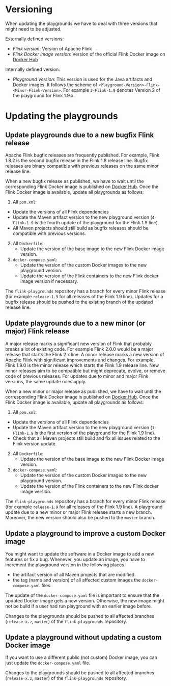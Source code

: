 
# Versioning 

When updating the playgrounds we have to deal with three versions that might need to be adjusted.

Externally defined versions:

* *Flink version*: Version of Apache Flink
* *Flink Docker image version*: Version of the official Flink Docker image on [Docker Hub](https://hub.docker.com/_/flink)

Internally defined version:

* *Playground Version*: This version is used for the Java artifacts and Docker images. It follows the scheme of `<Playground-Version>-Flink-<Minor-Flink-Version>`. For example `2-Flink-1.9` denotes Version 2 of the playground for Flink 1.9.x.

# Updating the playgrounds

## Update playgrounds due to a new bugfix Flink release

Apache Flink bugfix releases are frequently published. For example, Flink 1.8.2 is the second bugfix release in the Flink 1.8 release line. Bugfix releases are binary compatible with previous releases on the same minor release line.

When a new bugfix release as published, we have to wait until the corresponding Flink Docker image is published on [Docker Hub](https://hub.docker.com/_/flink). Once the Flink Docker image is available, update all playgrounds as follows:

1. All `pom.xml`: 
  * Update the versions of all Flink dependencies 
  * Update the Maven artifact version to the new playground version (`4-Flink-1.9` is the fourth update of the playground for the Flink 1.9 line).
  * All Maven projects should still build as bugfix releases should be compatible with previous versions.
2. All `Dockerfile`: 
	* Update the version of the base image to the new Flink Docker image version.
3. `docker-compose.yaml`: 
	* Update the version of the custom Docker images to the new playground version.
	* Update the version of the Flink containers to the new Flink docker image version if necessary.

The `flink-playgrounds` repository has a branch for every minor Flink release (for example `release-1.9` for all releases of the Flink 1.9 line). Updates for a bugfix release should be pushed to the existing branch of the updated release line.

## Update playgrounds due to a new minor (or major) Flink release

A major release marks a significant new version of Flink that probably breaks a lot of existing code. For example Flink 2.0.0 would be a major release that starts the Flink 2.x line. A minor release marks a new version of Apache Flink with significant improvements and changes. For example, Flink 1.9.0 is the minor release which starts the Flink 1.9 release line. New minor releases aim to be compatible but might deprecate, evolve, or remove code of previous releases. For updates due to minor and major Flink versions, the same update rules apply.

When a new minor or major release as published, we have to wait until the corresponding Flink Docker image is published on [Docker Hub](https://hub.docker.com/_/flink). Once the Flink Docker image is available, update all playgrounds as follows:

1. All `pom.xml`: 
  * Update the versions of all Flink dependencies 
  * Update the Maven artifact version to the new playground version (`1-Flink-1.9` is the first version of the playground for the Flink 1.9 line).
  * Check that all Maven projects still build and fix all issues related to the Flink version update.
2. All `Dockerfile`: 
	* Update the version of the base image to the new Flink Docker image version.
3. `docker-compose.yaml`: 
	* Update the version of the custom Docker images to the new playground version.
	* Update the version of the Flink containers to the new Flink docker image version.

The `flink-playgrounds` repository has a branch for every minor Flink release (for example `release-1.9` for all releases of the Flink 1.9 line). A playground update due to a new minor or major Flink release starts a new branch. Moreover, the new version should also be pushed to the `master` branch.

## Update a playground to improve a custom Docker image

You might want to update the software in a Docker image to add a new features or fix a bug.
Whenever, you update an image, you have to increment the playground version in the following places.

* the artifact version of all Maven projects that are modified.
* the tag (name and version) of all affected custom images the `docker-compose.yaml` files.

The update of the `docker-compose.yaml` file is important to ensure that the updated Docker image gets a new version. 
Otherwise, the new image might not be build if a user had run playground with an earlier image before.

Changes to the playgrounds should be pushed to all affected branches (`release-x.z`, `master`) of the `flink-playgrounds` repository.

## Update a playground without updating a custom Docker image

If you want to use a different public (not custom) Docker image, you can just update the `docker-compose.yaml` file.

Changes to the playgrounds should be pushed to all affected branches (`release-x.z`, `master`) of the `flink-playgrounds` repository.